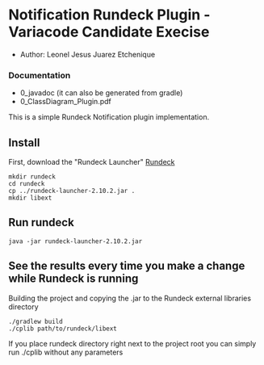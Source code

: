 # Notification Rundeck Plugin - Variacode Candidate Execise
+ Author: Leonel Jesus Juarez Etchenique

### Documentation
+ 0_javadoc (it can also be generated from gradle)
+ 0_ClassDiagram_Plugin.pdf

This is a simple Rundeck Notification plugin implementation.

## Install

First, download the "Rundeck Launcher" [Rundeck](http://rundeck.org/downloads.html)

    mkdir rundeck
    cd rundeck
    cp ../rundeck-launcher-2.10.2.jar .
    mkdir libext

## Run rundeck

    java -jar rundeck-launcher-2.10.2.jar

## See the results every time you make a change while Rundeck is running
Building the project and copying the .jar to the Rundeck external libraries directory
    
    ./gradlew build
    ./cplib path/to/rundeck/libext

If you place rundeck directory right next to the project root you can simply run ./cplib without any parameters

